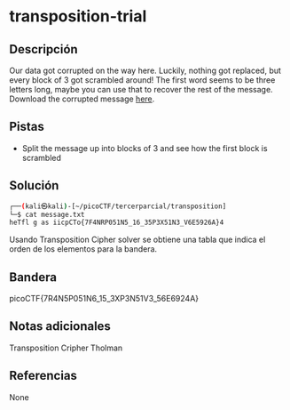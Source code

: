 # transposition-trial

## Descripción
Our data got corrupted on the way here. Luckily, nothing got replaced, but every block of 3 got scrambled around! The first word seems to be three letters long, maybe you can use that to recover the rest of the message. Download the corrupted message [here](https://artifacts.picoctf.net/c/191/message.txt).

## Pistas
- Split the message up into blocks of 3 and see how the first block is scrambled

## Solución
```bash
┌──(kali㉿kali)-[~/picoCTF/tercerparcial/transposition]
└─$ cat message.txt 
heTfl g as iicpCTo{7F4NRP051N5_16_35P3X51N3_V6E5926A}4    
```
Usando Transposition Cipher solver se obtiene una tabla que indica el orden de los elementos para la bandera.

## Bandera
picoCTF{7R4N5P051N6_15_3XP3N51V3_56E6924A}

## Notas adicionales
Transposition Cripher
Tholman

## Referencias
None